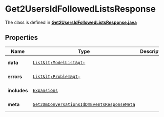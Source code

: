 

# Get2UsersIdFollowedListsResponse

The class is defined in **[Get2UsersIdFollowedListsResponse.java](../../src/main/java/example/micronaut/model/Get2UsersIdFollowedListsResponse.java)**

## Properties

Name | Type | Description | Notes
------------ | ------------- | ------------- | -------------
**data** | [`List&lt;ModelList&gt;`](ModelList.md) |  |  [optional property]
**errors** | [`List&lt;Problem&gt;`](Problem.md) |  |  [optional property]
**includes** | [`Expansions`](Expansions.md) |  |  [optional property]
**meta** | [`Get2DmConversationsIdDmEventsResponseMeta`](Get2DmConversationsIdDmEventsResponseMeta.md) |  |  [optional property]






